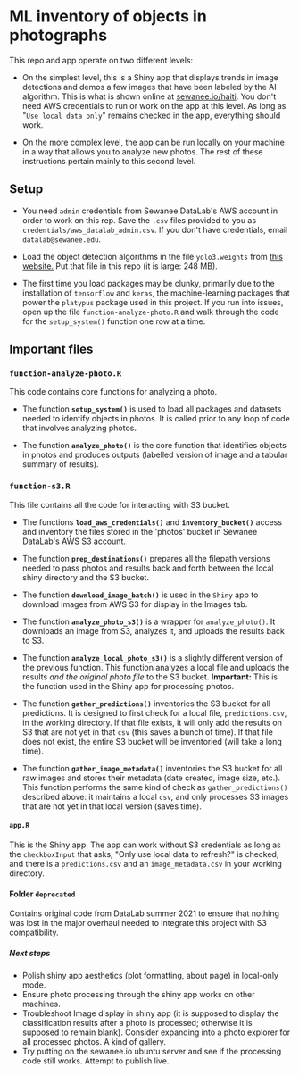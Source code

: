 # ML inventory of objects in photographs

This repo and app operate on two different levels:  

- On the simplest level, this is a Shiny app that displays trends in image detections and demos a few images that have been labeled by the AI algorithm. This is what is shown online at [sewanee.io/haiti](https://www.sewanee.io/haiti).  You don't need AWS credentials to run or work on the app at this level. As long as "`Use local data only`" remains checked in the app, everything should work.  

- On the more complex level, the app can be run locally on your machine in a way that allows you to analyze new photos.  The rest of these instructions pertain mainly to this second level.  


## Setup 

- You need `admin` credentials from Sewanee DataLab's AWS account in order to work on this rep. Save the `.csv` files provided to you as `credentials/aws_datalab_admin.csv`.  If you don't have credentials, email `datalab@sewanee.edu`. 

- Load the object detection algorithms in the file `yolo3.weights` from [this website.](https://pjreddie.com/media/files/yolov3.weights) Put that file in this repo (it is large: 248 MB). 

- The first time you load packages may be clunky, primarily due to the installation of `tensorflow` and `keras`, the machine-learning packages that power the `platypus` package used in this project.  If you run into issues, open up the file `function-analyze-photo.R` and walk through the code for the `setup_system()` function one row at a time. 


## Important files  

### `function-analyze-photo.R`

This code contains core functions for analyzing a photo. 

- The function **`setup_system()`** is used to load all packages and datasets needed to identify objects in photos. It is called prior to any loop of code that involves analyzing photos.  

- The function **`analyze_photo()`** is the core function that identifies objects in photos and produces outputs (labelled version of image and a tabular summary of results).   

### `function-s3.R`

This file contains all the code for interacting with S3 bucket.  

- The functions **`load_aws_credentials()`** and **`inventory_bucket()`** access and inventory the files stored in the 'photos' bucket in Sewanee DataLab's AWS S3 account.  

- The function **`prep_destinations()`** prepares all the filepath versions needed to pass photos and results back and forth between the local shiny directory and the S3 bucket. 

- The function **`download_image_batch()`** is used in the `Shiny` app to download images from AWS S3 for display in the Images tab.  

- The function **`analyze_photo_s3()`** is a wrapper for `analyze_photo()`. It downloads an image from S3, analyzes it, and uploads the results back to S3.  

- The function **`analyze_local_photo_s3()`** is a slightly different version of the previous function. This function analyzes a local file and uploads the results *and the original photo file* to the S3 bucket. **Important:** This is the function used in the Shiny app for processing photos.  

- The function **`gather_predictions()`** inventories the S3 bucket for all predictions. It is designed to first check for a local file, `predictions.csv`, in the working directory. If that file exists, it will only add the results on S3 that are not yet in that `csv` (this saves a bunch of time). If that file does not exist, the entire S3 bucket will be inventoried (will take a long time).  

- The function **`gather_image_metadata()`** inventories the S3 bucket for all raw images and stores their metadata (date created, image size, etc.). This function performs the same kind of check as `gather_predictions()` described above: it maintains a local `csv`, and only processes S3 images that are not yet in that local version (saves time).  

 

#### `app.R`

This is the Shiny app.  The app can work without S3 credentials as long as the `checkboxInput` that asks, 
"Only use local data to refresh?" is checked, and there is a `predictions.csv` and an `image_metadata.csv` in your working directory. 



#### Folder `deprecated`

Contains original code from DataLab summer 2021 to ensure that nothing was lost in the major overhaul needed to integrate this project with S3 compatibility. 


##### Next steps

- Polish shiny app aesthetics (plot formatting, about page) in local-only mode.  
- Ensure photo processing through the shiny app works on other machines.  
- Troubleshoot Image display in shiny app (it is supposed to display the classification results after a photo is processed; otherwise it is supposed to remain blank). Consider expanding into a photo explorer for all processed photos. A kind of gallery.  
- Try putting on the sewanee.io ubuntu server and see if the processing code still works. Attempt to publish live.  
